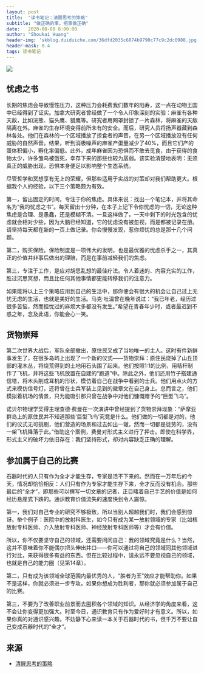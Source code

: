 ```yaml
---
layout: post
title:  "读书笔记：清醒思考的策略"
subtitle: "做正确的事，把事做正确"
date:   2020-08-08 8:00:00
author: "Shoukai Huang"
header-img: 'skblog.duiduiche.com/36dfd2035c6874b9790c77c9c2dc0988.jpg'
header-mask: 0.4
tags: 读书笔记
---
```


![](http://skblog.duiduiche.com/30770361c5d02c67b19fb2097111d08c.jpg)


## 忧虑之书

长期的焦虑会导致慢性压力，这种压力会耗费我们数年的阳寿，这一点在动物王国中已经得到了证实。加拿大研究者曾经做了一个令人印象深刻的实验：麻雀有各种天敌，比如浣熊、猫头鹰、猎鹰等。研究者用网罩封锁了一片森林，将麻雀的天敌隔离在外。麻雀的生存环境变得前所未有的安全。而后，研究人员将扬声器藏到森林各处。他们在森林的一个区域播放了掠食者的声音，在另一个区域播放没有任何威胁的自然声音。结果，听到消极噪声的麻雀产蛋量减少了40%，而且它们产的蛋体积偏小，孵化率偏低。此外，成年麻雀因为恐惧而不敢去觅食，由于获得的食物太少，许多雏鸟被饿死，幸存下来的那些也较为孱弱。该实验清楚地表明：无须真正的威胁出现，恐惧本身便足以影响整个生态系统。

尽管哲学和冥想享有无上的荣耀，但那些适用于实战的对策却对我们帮助更大。根据我个人的经验，以下三个策略颇为有效。

第一，留出固定的时间，专注于你的焦虑。具体来说：找出一个笔记本，并将其命名为“我的忧虑之书”。每天留出十分钟，在本子上记下令你忧虑的一切，无论这种焦虑是合理、是愚蠢，还是模糊不清。一旦这样做了，一天中剩下的时光包含的忧虑就会相对少些，因为大脑已经知道，它的忧虑没有被忽视，而是都被记录在册。请坚持每天都在新的一页上做记录。你会慢慢发现，惹你烦忧的总是那十几个问题。

第二，购买保险。保险制度是一项伟大的发明，也是最优雅的忧虑杀手之一，其真正的价值并非事后做出的理赔，而是在事前减轻我们的焦虑。

第三，专注于工作，是应对胡思乱想的最佳疗法。令人着迷的、内容充实的工作，胜过沉思冥想，而且比任何其他事情都更能转移我们的注意力。

如果能将以上三个策略应用到自己的生活中，那你便会有很大的机会让自己过上无忧无虑的生活，也就是美好的生活。马克·吐温曾在晚年说过：“我已年老，经历过很多苦恼，然而担忧过的麻烦大多都没有发生。”希望在青春年少时，或者最迟到不惑之年，念及此语，你能会心一笑。

## 货物崇拜

第二次世界大战后，军队全部撤出，原住民又成了当地唯一的主人。这时有件新鲜事发生了，在很多岛屿上出现了一个新的仪式——货物崇拜：原住民烧掉了山丘顶部的灌木丛，将烧荒得到的土地用石头围了起来。他们按照1∶1的比例，用秸秆制作了飞机，并将这些飞机放置在自建的“跑道”中。除此之外，他们还用竹子搭建通信塔，将木头削成耳机的形状，模仿着自己在战争中看到的士兵。他们用点火的方式来模仿信号灯，还将曾在士兵军装上见到的徽章文在自己身上。总而言之，他们模拟着机场的情景，只为能吸引那只曾在战争中对他们慷慨赠予的“巨型飞鸟”。

诺贝尔物理学奖得主理查德·费曼在一次演讲中曾经提到了货物崇拜现象：“萨摩亚群岛上的原住民并不知道那些‘巨型飞鸟’究竟是什么。他们做的一切都是对的，他们的仪式无可挑剔，他们营造的场景和过去如出一辙，然而一切都是徒劳的，没有一架飞机降落于此。”借助这个案例，费曼对形式主义进行了抨击。即使在科学界，形式主义的破坏力依旧存在：我们坚持形式，却对内容缺乏正确的理解。

## 参加属于自己的比赛

石器时代的人只有作为全才才能生存，专家是活不下来的。然而在一万年后的今天，情况却恰恰相反：人们只有作为专家才能生存下来，全才反而没有机会。那些最后的“全才”，即那些可以撰写一切文章的记者，正目睹着自己手艺的价值是如何经历悬崖式下跌的。通识教育价值流失的速度快到令人震惊。

第一，我们对自己专业的研究不够极致，所以当别人超越我们时，我们会感到惊讶。举个例子：医院中的放射科医生，如今只有成为某一放射领域的专家（比如核放射专科医师、介入放射专科医师、神经放射专科医师等）才会有价值。

所以，你不仅要坚守自己的领域，还需要问问自己：我的领域究竟是什么？当然，这并不意味着你不能偶尔把头伸出井口——你可以通过将自己的领域同其他领域进行对比，来获得很多有益的东西。但在比较过程中，请永远不要忽视自己的领域，也就是自己的能力圈（见第14章）。

第二，只有成为该领域全球范围内最优秀的人，“胜者为王”效应才能帮助你。如果不是这样，你就必须进一步专攻。如果你想成为胜利者，那你就必须参加属于自己的比赛。

第三，不要为了改善职业前景而去囤积各个领域的知识。从经济学的角度来看，这不会让你变得更加强大。时至今日，通识教育只有作为爱好时才有意义。所以，如果你真的对通识感兴趣，不妨静下心来读一本关于石器时代的书，但千万不要让自己变成石器时代的“全才”。

## 来源

* [清醒思考的策略](https://book.douban.com/subject/34442149/)
